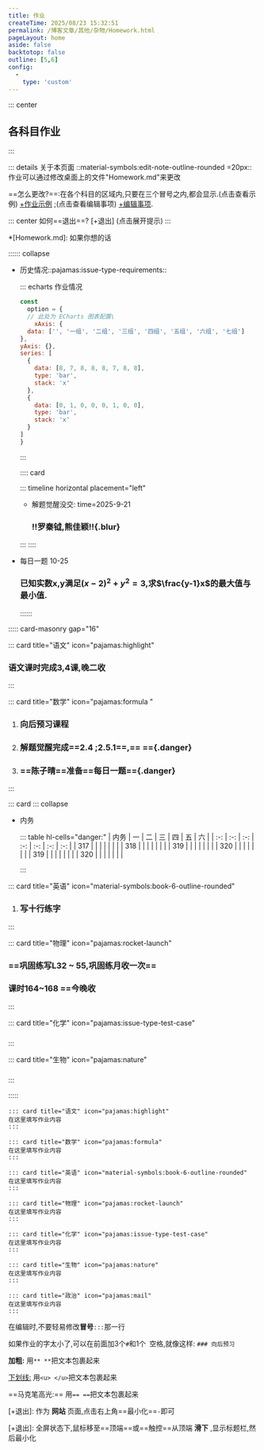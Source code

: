 ```yaml
---
title: 作业
createTime: 2025/08/23 15:32:51
permalink: /博客文章/其他/杂物/Homework.html
pageLayout: home
aside: false
backtotop: false
outline: [5,6]
config:
  -
    type: 'custom'
---
```


::: center
## 各科目作业
:::


::: details 关于本页面
::material-symbols:edit-note-outline-rounded =20px:: 作业可以通过修改桌面上的文件"Homework.md"来更改

==怎么更改?==:在各个科目的区域内,只要在三个冒号之内,都会显示.(点击查看示例) [+作业示例] ;(点击查看编辑事项) [+编辑事项].

::: center
如何==退出==? [+退出] (点击展开提示)
:::

*[Homework.md]: 如果你想的话



:::::: collapse

- 历史情况::pajamas:issue-type-requirements::
  
  <Card>

  ::: echarts 作业情况
  
  ```js
  const
    option = {
    // 此处为 ECharts 图表配置\
      xAxis: {
    data: ['', '一组', '二组', '三组', '四组', '五组', '六组', '七组']
  },
  yAxis: {},
  series: [
    {
      data: [8, 7, 8, 8, 8, 7, 8, 8],
      type: 'bar',
      stack: 'x'
    },
    {
      data: [0, 1, 0, 0, 0, 1, 0, 0],
      type: 'bar',
      stack: 'x'
    }
  ]
  }
  ```
  :::
  
  </Card>

  :::: card

  ::: timeline horizontal placement="left"

  - 解题觉醒没交:
    time=2025-9-21
  
    ### !!罗秦钺,熊佳颖!!{.blur}

  :::
  ::::


- 每日一题 10-25
  ### 已知实数x,y满足$(x-2)^2 +y^2 =3$,求$\frac{y-1}x$的最大值与最小值.
  ::::::



::::: card-masonry gap="16" 



::: card title="语文" icon="pajamas:highlight"
### 语文课时完成3,4课,晚二收
:::



::: card title="数学" icon="pajamas:formula "
1. ### 向后预习课程
2. ### 解题觉醒完成==2.4 ;2.5.1==,== =={.danger}
3. ### ==陈子晴==准备==每日一题=={.danger}
:::

::: card 
::: collapse
- 内务

  ::: table hl-cells="danger:"
  |  内务 |  一  |  二  |  三  |  四  |  五  |  六  |
  | :-: | :-: | :-: | :-: | :-: | :-: | :-: |
  | 317 |     |      |      |      |      |      |
  | 318 |     |      |      |      |      |      |
  | 319 |     |      |      |      |      |      |
  | 320 |     |      |      |      |      |      |
  | 319 |     |      |      |      |      |      |
  | 320 |     |      |      |      |      |      |
  
  :::


::: card title="英语" icon="material-symbols:book-6-outline-rounded"
1. ### 写十行练字
:::


::: card title="物理" icon="pajamas:rocket-launch"
### ==巩固练写L32 ~ 55,巩固练月收一次==
### 课时164~168 ==今晚收
:::



::: card title="化学" icon="pajamas:issue-type-test-case"
### 
:::



::: card title="生物" icon="pajamas:nature"
### 
:::



::::: 


[+作业示例]:
   以语文为例子:
   ```
   ::: card title="语文" icon="pajamas:highlight"
   在这里填写作业内容
   :::
   ```

[+作业示例]:
   以数学为例子:
   ```
   ::: card title="数学" icon="pajamas:formula"
   在这里填写作业内容
   :::
   ```

[+作业示例]:
   以英语为例子:
   ```
   ::: card title="英语" icon="material-symbols:book-6-outline-rounded"
   在这里填写作业内容
   :::
   ```

[+作业示例]:
   以物理为例子:
   ```
   ::: card title="物理" icon="pajamas:rocket-launch"
   在这里填写作业内容
   :::
   ```

[+作业示例]:
   以化学为例子:
   ```
   ::: card title="化学" icon="pajamas:issue-type-test-case"
   在这里填写作业内容
   :::
   ```

[+作业示例]:
   以生物为例子:
   ```
   ::: card title="生物" icon="pajamas:nature"
   在这里填写作业内容
   :::
   ```

[+作业示例]:
   以政治为例子:
   ```
   ::: card title="政治" icon="pajamas:mail"
   在这里填写作业内容
   :::
   ```

[+编辑事项]:
   **编辑事项**

   在编辑时,不要轻易修改**冒号**`:::`那一行

   如果作业的字太小了,可以在前面加3个`#`和1个` `空格,就像这样:
      ```
      ### 向后预习
      ```

[+编辑事项]:
   **文本格式：**

   **加粗:** 用`** **`把文本包裹起来

   <u>下划线:</u> 用`<u> </u>`把文本包裹起来

   ==马克笔高光:== 用`== ==`把文本包裹起来


[+退出]:
  作为 **网站** 页面,点击右上角==最小化==`-`即可

[+退出]:
  全屏状态下,鼠标移至==顶端==或==触控==从顶端 **滑下** ,显示标题栏,然后最小化

[+每日一题]:
   <ImageCard image="/image/Other/Homework.png"  width="350px"  />
